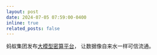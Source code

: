 ```yaml
---
layout: post
date: 2024-07-05 07:59:00-0400
inline: true
related_posts: false
---
```


蚂蚁集团发布[大模型密算平台](https://databridge-misuan.cloud.alipay.com/portal)，
让数据像自来水一样可信流通。